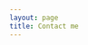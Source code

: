 ```yaml
---
layout: page
title: Contact me
---
```


<html>
    <head>
        <style>
            #chartdiv {
                width: 100%;
                height: 280px;
            }
            .map-marker {
                margin-left: -5px;
                margin-top: -5px;
            }
            .map-marker.map-clickable {
                cursor: pointer;
            }
            .pulse {
                width: 0px;
                height: 0px;
                border: 0px solid #f7f14c;
                -webkit-border-radius: 30px;
                -moz-border-radius: 30px;
                border-radius: 30px;
                background-color: #716f42;
                z-index: 10;
                position: absolute;
          }
          .map-marker .dot {
                border: 10px solid #FFFFFF;
                background: transparent;
                -webkit-border-radius: 100px;
                -moz-border-radius: 100px;
                border-radius: 100px;
                height: 40px;
                width: 40px;
                -webkit-animation: pulse 0s ease-out;
                -moz-animation: pulse 0s ease-out;
                animation: pulse 1s ease-out;
                -webkit-animation-iteration-count: infinite;
                -moz-animation-iteration-count: infinite;
                animation-iteration-count: infinite;
                position: absolute;
                top: -25px;
                left: -25px;
                z-index: 1;
                opacity: 0;
        }
        @-moz-keyframes pulse {
               0% {
                  -moz-transform: scale(0);
                  opacity: 0.0;
               }
               25% {
                  -moz-transform: scale(0);
                  opacity: 0.1;
               }
               50% {
                  -moz-transform: scale(0.1);
                  opacity: 0.3;
               }
               75% {
                  -moz-transform: scale(0.5);
                  opacity: 0.5;
               }
               100% {
                  -moz-transform: scale(1);
                  opacity: 0.0;
               }
        }
        @-webkit-keyframes "pulse" {
               0% {
                  -webkit-transform: scale(0);
                  opacity: 0.0;
               }
               25% {
                  -webkit-transform: scale(0);
                  opacity: 0.1;
               }
               50% {
                  -webkit-transform: scale(0.1);
                  opacity: 0.3;
               }
               75% {
                  -webkit-transform: scale(0.5);
                  opacity: 0.5;
               }
               100% {
                  -webkit-transform: scale(1);
                  opacity: 0.0;
               }
        }
        </style>
    </head>
    <body>
    <script src="https://www.amcharts.com/lib/3/ammap.js"></script>
    <script src="https://www.amcharts.com/lib/3/maps/js/worldLow.js"></script>
    <script src="https://www.amcharts.com/lib/3/themes/light.js"></script>
    <script>
    // svg path for target icon
    var targetSVG = "M9,0C4.029,0,0,4.029,0,9s4.029,9,9,9s9-4.029,9-9S13.971,0,9,0z M9,15.93 c-3.83,0-6.93-3.1-6.93-6.93S5.17,2.07,9,2.07s6.93,3.1,6.93,6.93S12.83,15.93,9,15.93 M12.5,9c0,1.933-1.567,3.5-3.5,3.5S5.5,10.933,5.5,9S7.067,5.5,9,5.5 S12.5,7.067,12.5,9z";

    var map = AmCharts.makeChart( "chartdiv", {
      "type": "map",
      "theme": "light",
      "dragMap": true,
      "projection": "miller",
      "mouseWheelZoomEnabled": true,
      "showBalloonOnSelectedObject": true,
      "backgroundAlpha": 1,
      "backgroundColor": "#000",

      "dataProvider": {
        "map": "worldLow",
        "zoomLevel": 1,
        "zoomLongitude": 10,
        "zoomLatitude": 25,
        <!-- "getAreasFromMap": true, -->

        "lines": [],

        "images": [ {
          "id": "hongkong",
          "svgPath": targetSVG,
          "title": "Hong Kong",
          "latitude": 22.337857,
          "longitude": 114.181962,
          "scale": 0.5
        }, {
          "svgPath": targetSVG,
          "title": "Beijing",
          "latitude": 39.9869171,
          "longitude": 116.3036799,
          "scale": 0.25
        }, {
          "svgPath": targetSVG,
          "title": "Wuhan",
          "latitude": 30.5390822,
          "longitude": 114.3527662,
          "scale": 0.25
        }, {
          "color": "#FFFF00",
          "rollOverColor": "#FF0000",
          "svgPath": targetSVG,
          <!-- "title": "Corvallis", -->
          "latitude": 44.5637844,
          "longitude": -123.2816383,
          "scale": 0.5
        }, {
          "color": "#00FF00",
          "rollOverColor": "#FF0000",
          "type": "circle",
          <!-- "title": "Jingzhou", -->
          "latitude": 30.341304,
          "longitude": 112.212773,
          "scale": 0.2
        }, {
          "color": "#FFFFFF",
          "rollOverColor": "#FF0000",
          "type": "circle",
          "title": "新观村",
          "latitude": 29.9948936,
          "longitude": 112.660802,
          "scale": 0.25
        }, {
          "color": "#00FF00",
          "rollOverColor": "#FF0000",
          "type": "circle",
          <!-- "title": "Kunming", -->
          "latitude": 25.0339698,
          "longitude": 102.704877,
          "scale": 0.2
        }, {
          "color": "#00FF00",
          "rollOverColor": "#FF0000",
          "type": "circle",
          "title": "Honolulu",
          "latitude": 21.2961421,
          "longitude": -157.8197537,
          "scale": 0.2
        }, {
          "color": "#00FF00",
          "rollOverColor": "#FF0000",
          "type": "circle",
          "title": "Seoul",
          "latitude": 37.561710,
          "longitude": 126.969821,
          "scale": 0.2
        }, {
          "color": "#00FF00",
          "rollOverColor": "#FF0000",
          "type": "circle",
          "title": "Milan",
          "latitude": 45.462403,
          "longitude": 9.186216,
          "scale": 0.2
        }, {
          "color": "#00FF00",
          "rollOverColor": "#FF0000",
          "type": "circle",
          <!-- "title": "Como", -->
          "latitude": 45.818056,
          "longitude": 9.066017,
          "scale": 0.2
        }, {
          "color": "#00FF00",
          "rollOverColor": "#FF0000",
          "type": "circle",
          "title": "Venice",
          "latitude": 45.430860,
          "longitude": 12.334162,
          "scale": 0.2
        }, {
          "color": "#00FF00",
          "rollOverColor": "#FF0000",
          "type": "circle",
          "title": "Florence",
          "latitude": 43.768844,
          "longitude": 11.253570,
          "scale": 0.2
        }, {
          "color": "#00FF00",
          "rollOverColor": "#FF0000",
          "type": "circle",
          "title": "Prague",
          "latitude": 50.0598054,
          "longitude": 14.3251976,
          "scale": 0.2
        }, {
          "color": "#00FF00",
          "rollOverColor": "#FF0000",
          "type": "circle",
          <!-- "title": "Karlovy Vary", -->
          "latitude": 50.230220,
          "longitude": 12.867841,
          "scale": 0.2
        }, {
          "color": "#00FF00",
          "rollOverColor": "#FF0000",
          "type": "circle",
          <!-- "title": "Český Krumlov", -->
          "latitude": 48.973443,
          "longitude": 14.472547,
          "scale": 0.2
        }, {
          "color": "#00FF00",
          "rollOverColor": "#FF0000",
          "type": "circle",
          <!-- "title": "Ceske Budejovice", -->
          "latitude": 48.809801,
          "longitude": 14.314063,
          "scale": 0.2
        }, {
          "color": "#00FF00",
          "rollOverColor": "#FF0000",
          "type": "circle",
          <!-- "title": "Jianshui", -->
          "latitude": 23.633042,
          "longitude": 102.825430,
          "scale": 0.2
        }, {
          "color": "#00FF00",
          "rollOverColor": "#FF0000",
          "type": "circle",
          <!-- "title": "Mojiang", -->
          "latitude": 23.427488,
          "longitude": 101.686784,
          "scale": 0.2
        }, {
          "color": "#00FF00",
          "rollOverColor": "#FF0000",
          "type": "circle",
          <!-- "title": "Pu'er", -->
          "latitude": 22.782715,
          "longitude": 100.967927,
          "scale": 0.2
        }, {
          "color": "#00FF00",
          "rollOverColor": "#FF0000",
          "type": "circle",
          <!-- "title": "Xishuangbanna", -->
          "latitude": 22.006043,
          "longitude": 100.802042,
          "scale": 0.2
        }, {
          "color": "#00FF00",
          "rollOverColor": "#FF0000",
          "type": "circle",
          <!-- "title": "Shenzhen", -->
          "latitude": 22.532757,
          "longitude": 113.917776,
          "scale": 0.2
        }, {
          "color": "#00FF00",
          "rollOverColor": "#FF0000",
          "type": "circle",
          <!-- "title": "Zhuhai", -->
          "latitude": 22.277800,
          "longitude": 113.570599,
          "scale": 0.2
        }, {
          "color": "#00FF00",
          "rollOverColor": "#FF0000",
          "type": "circle",
          <!-- "title": "Macau", -->
          "latitude": 22.189968,
          "longitude": 113.548058,
          "scale": 0.2
        }, {
          "color": "#00FF00",
          "rollOverColor": "#FF0000",
          "type": "circle",
          <!-- "title": "Jianshui", -->
          "latitude": 23.633042,
          "longitude": 102.825430,
          "scale": 0.2
        }, {
          "color": "#00FF00",
          "rollOverColor": "#FF0000",
          "type": "circle",
          <!-- "title": "Jianshui", -->
          "latitude": 23.633042,
          "longitude": 102.825430,
          "scale": 0.2
        }, {
          "color": "#00FF00",
          "rollOverColor": "#FF0000",
          "type": "circle",
          <!-- "title": "Dali", -->
          "latitude": 25.610270,
          "longitude": 100.270071,
          "scale": 0.2
        }, {
          "color": "#00FF00",
          "rollOverColor": "#FF0000",
          "type": "circle",
          <!-- "title": "Lijiang", -->
          "latitude": 26.853597,
          "longitude": 100.227114,
          "scale": 0.2
        }, {
          "color": "#00FF00",
          "rollOverColor": "#FF0000",
          "type": "circle",
          <!-- "title": "Wenshan Puzhehei", -->
          "latitude": 24.131957,
          "longitude": 104.119156,
          "scale": 0.2
        }, {
          "color": "#00FF00",
          "rollOverColor": "#FF0000",
          "type": "circle",
          <!-- "title": "Gejiu", -->
          "latitude": 23.357424,
          "longitude": 103.155472,
          "scale": 0.2
        }, {
          "color": "#00FF00",
          "rollOverColor": "#FF0000",
          "type": "circle",
          <!-- "title": "Mengzi", -->
          "latitude": 23.363066,
          "longitude": 103.398048,
          "scale": 0.2
        }, {
          "color": "#00FF00",
          "rollOverColor": "#FF0000",
          "type": "circle",
          <!-- "title": "Hangzhou", -->
          "latitude": 30.268311,
          "longitude": 120.153467,
          "scale": 0.2
        }, {
          "color": "#00FF00",
          "rollOverColor": "#FF0000",
          "type": "circle",
          <!-- "title": "Chongming Island", -->
          "latitude": 31.623527,
          "longitude": 121.396618,
          "scale": 0.2
        }, {
          "color": "#00FF00",
          "rollOverColor": "#FF0000",
          "type": "circle",
          <!-- "title": "Shanghai", -->
          "latitude": 31.227287,
          "longitude": 121.459633,
          "scale": 0.2
        }, {
          "color": "#00FF00",
          "rollOverColor": "#FF0000",
          "type": "circle",
          <!-- "title": "Changzhou", -->
          "latitude": 31.808967,
          "longitude": 119.974338,
          "scale": 0.2
        }, {
          "color": "#00FF00",
          "rollOverColor": "#FF0000",
          "type": "circle",
          <!-- "title": "Nanjing", -->
          "latitude": 32.065932,
          "longitude": 118.788722,
          "scale": 0.2
        }, {
          "color": "#00FF00",
          "rollOverColor": "#FF0000",
          "type": "circle",
          <!-- "title": "Jiujiang Lushan", -->
          "latitude": 29.556552,
          "longitude": 116.013272,
          "scale": 0.2
        }, {
          "color": "#00FF00",
          "rollOverColor": "#FF0000",
          "type": "circle",
          <!-- "title": "Nanchang", -->
          "latitude": 28.679786,
          "longitude": 115.855627,
          "scale": 0.2
        }, {
          "color": "#00FF00",
          "rollOverColor": "#FF0000",
          "type": "circle",
          <!-- "title": "Yueyang", -->
          "latitude": 29.363103,
          "longitude": 113.114635,
          "scale": 0.2
        }, {
          "color": "#00FF00",
          "rollOverColor": "#FF0000",
          "type": "circle",
          <!-- "title": "Changsha", -->
          "latitude": 28.216436,
          "longitude": 112.940859,
          "scale": 0.2
        }, {
          "color": "#00FF00",
          "rollOverColor": "#FF0000",
          "type": "circle",
          <!-- "title": "Xiangtan", -->
          "latitude": 27.827308,
          "longitude": 112.940775,
          "scale": 0.2
        }, {
          "color": "#00FF00",
          "rollOverColor": "#FF0000",
          "type": "circle",
          "title": "Heaven Lake",
          "latitude": 42.021411,
          "longitude": 128.060149,
          "scale": 0.2
        }, {
          "color": "#00FF00",
          "rollOverColor": "#FF0000",
          "type": "circle",
          <!-- "title": "Yanbian Antu", -->
          "latitude": 43.103310,
          "longitude": 128.865288,
          "scale": 0.2
        }, {
          "color": "#00FF00",
          "rollOverColor": "#FF0000",
          "type": "circle",
          <!-- "title": "Changchun", -->
          "latitude": 43.822262,
          "longitude": 125.324109,
          "scale": 0.2
        }, {
          "color": "#00FF00",
          "rollOverColor": "#FF0000",
          "type": "circle",
          <!-- "title": "Shenyang", -->
          "latitude": 41.795374,
          "longitude": 123.429275,
          "scale": 0.2
        }, {
          "color": "#00FF00",
          "rollOverColor": "#FF0000",
          "type": "circle",
          <!-- "title": "Qingdao", -->
          "latitude": 36.058188,
          "longitude": 120.364583,
          "scale": 0.2
        }, {
          "color": "#00FF00",
          "rollOverColor": "#FF0000",
          "type": "circle",
          <!-- "title": "Jinan", -->
          "latitude": 36.642584,
          "longitude": 117.120170,
          "scale": 0.2
        }, {
          "color": "#00FF00",
          "rollOverColor": "#FF0000",
          "type": "circle",
          <!-- "title": "Shaoxing", -->
          "latitude": 29.996625,
          "longitude": 120.585910,
          "scale": 0.2
        }, {
          "color": "#00FF00",
          "rollOverColor": "#FF0000",
          "type": "circle",
          <!-- "title": "Guangzhou", -->
          "latitude": 23.116626,
          "longitude": 113.248428,
          "scale": 0.2
        }, {
          "color": "#00FF00",
          "rollOverColor": "#FF0000",
          "type": "circle",
          <!-- "title": "Dongguan", -->
          "latitude": 23.037614,
          "longitude": 113.756288,
          "scale": 0.2
        }, {
          "color": "#00FF00",
          "rollOverColor": "#FF0000",
          "type": "circle",
          <!-- "title": "Xiangyang", -->
          "latitude": 31.931969,
          "longitude": 112.929498,
          "scale": 0.2
        }, {
          "color": "#00FF00",
          "rollOverColor": "#FF0000",
          "type": "circle",
          <!-- "title": "Chengdu", -->
          "latitude": 30.584186,
          "longitude": 104.056221,
          "scale": 0.2
        } ]
      },

      "areasSettings": {
          "color": "#FFCC00",
          "outlineThickness": 0,
          "unlistedAreasColor": "#999",
          "unlistedAreasAlpha": 0.6
      },

      "imagesSettings": {
        "color": "#FF0000",
        "rollOverColor": "#FFFF00",
        "selectedColor": "#000000"
      },

      "linesSettings": {
        "arc": -0.8,
        "arrow": "none",
        "color": "#FFFF00",
        "alpha": 1,
        "arrowAlpha": 0.9,
        "arrowSize": 0,
        "thickness": 0.5
      },

      "balloon": {
          "drop": true
      },

      "zoomControl": {
        "homeButtonEnabled": false,
        "zoomControlEnabled": false,
        "buttonSize": 20,
        "gridHeight": 0,
        "draggerAlpha": 0,
        "gridAlpha": 0
      },

      "backgroundZoomsToTop": true,
      "linesAboveImages": true,

      "export": {
        "enabled": false
      }
    } );

    map.addListener( "positionChanged", updateCustomMarkers );

    function updateCustomMarkers( event ) {
      var map = event.chart;

      for ( var x in map.dataProvider.images ) {
        var image = map.dataProvider.images[ x ];
        if (x == 0 || x == 3) {
            if ( 'undefined' == typeof image.externalElement )
            image.externalElement = createCustomMarker( image );
            var xy = map.coordinatesToStageXY( image.longitude, image.latitude );
            image.externalElement.style.top = xy.y + 'px';
            image.externalElement.style.left = xy.x + 'px';
        }
      }
    }

    function createCustomMarker( image ) {
      var holder = document.createElement( 'div' );
      holder.className = 'map-marker';
      holder.title = image.title;
      holder.style.position = 'absolute';

      if ( undefined != image.url ) {
        holder.onclick = function() {
          window.location.href = image.url;
        };
        holder.className += ' map-clickable';
      }

      var dot = document.createElement( 'div' );
      dot.className = 'dot';
      holder.appendChild( dot );

      var pulse = document.createElement( 'div' );
      pulse.className = 'pulse';
      holder.appendChild( pulse );

      image.chart.chartDiv.appendChild( holder );

      return holder;
    }
    </script>
    </body>
    <div id="chartdiv"></div>
</html>

If you are having any questions or suggestions, feel free to contact me.

<!-- [me]({{ site.baseurl }}/menu/rong.html) -->
